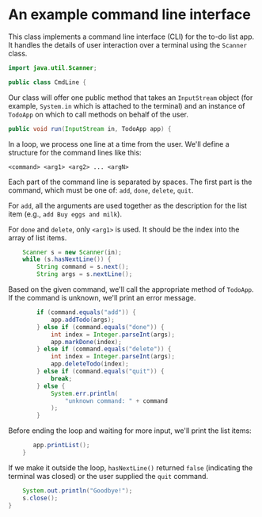 # An example command line interface

This class implements a command line interface (CLI) for the
to-do list app. It handles the details of user interaction
over a terminal using the `Scanner` class.

```java
import java.util.Scanner;

public class CmdLine {
```

Our class will offer one public method that takes
an `InputStream` object (for example, `System.in` which is
attached to the terminal) and an instance of `TodoApp` on which
to call methods on behalf of the user.

```java
public void run(InputStream in, TodoApp app) {
```

In a loop, we process one line at a time from the user.
We'll define a structure for the command lines like this:

    <command> <arg1> <arg2> ... <argN>

Each part of the command line is separated by spaces.
The first part is the command, which must be one of:
`add`, `done`, `delete`, `quit`.

For `add`, all the arguments are used together as the
description for the list item (e.g., `add Buy eggs and milk`).

For `done` and `delete`, only `<arg1>` is used. It should be
the index into the array of list items.

```java
    Scanner s = new Scanner(in);
    while (s.hasNextLine()) {
        String command = s.next();
        String args = s.nextLine();
```

Based on the given command, we'll call the appropriate
method of `TodoApp`. If the command is unknown, we'll
print an error message.

```java
        if (command.equals("add")) {
            app.addTodo(args);
        } else if (command.equals("done")) {
            int index = Integer.parseInt(args);
            app.markDone(index);
        } else if (command.equals("delete")) {
            int index = Integer.parseInt(args);
            app.deleteTodo(index);
        } else if (command.equals("quit")) {
            break;
        } else {
            System.err.println(
                "unknown command: " + command
            );
        }
```

Before ending the loop and waiting for more input, we'll
print the list items:

```java
       app.printList();
    }
```

If we make it outside the loop, `hasNextLine()` returned `false`
(indicating the terminal was closed) or the user supplied
the `quit` command.

```java
    System.out.println("Goodbye!");
    s.close();
}
```
